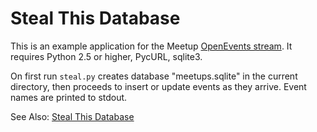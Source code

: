 Steal This Database
===================

This is an example application for the Meetup
[OpenEvents stream][doc]. It requires Python 2.5 or higher, PycURL,
sqlite3.

On first run `steal.py` creates database "meetups.sqlite" in the
current directory, then proceeds to insert or update events as they
arrive. Event names are printed to stdout.

[doc]: http://www.meetup.com/meetup_api/docs/stream/2/open_events/


See Also: [Steal This Database][blog]

[blog]: http://making.meetup.com/post/4774766737/steal-this-database
